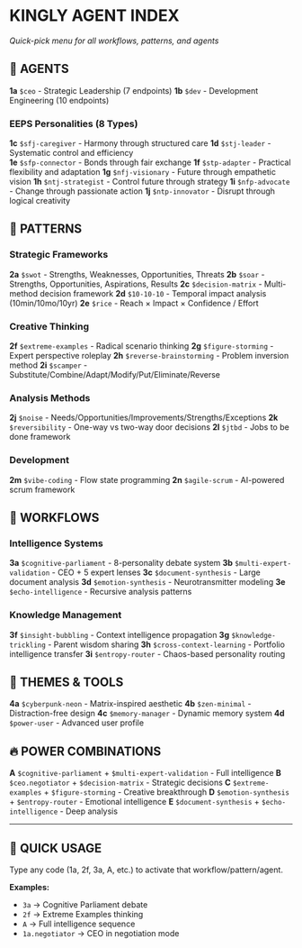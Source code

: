 # KINGLY AGENT INDEX
*Quick-pick menu for all workflows, patterns, and agents*

## 🤖 AGENTS
**1a** `$ceo` - Strategic Leadership (7 endpoints)
**1b** `$dev` - Development Engineering (10 endpoints)

### EEPS Personalities (8 Types)
**1c** `$sfj-caregiver` - Harmony through structured care
**1d** `$stj-leader` - Systematic control and efficiency  
**1e** `$sfp-connector` - Bonds through fair exchange
**1f** `$stp-adapter` - Practical flexibility and adaptation
**1g** `$nfj-visionary` - Future through empathetic vision
**1h** `$ntj-strategist` - Control future through strategy
**1i** `$nfp-advocate` - Change through passionate action
**1j** `$ntp-innovator` - Disrupt through logical creativity

## 🧠 PATTERNS  
### Strategic Frameworks
**2a** `$swot` - Strengths, Weaknesses, Opportunities, Threats
**2b** `$soar` - Strengths, Opportunities, Aspirations, Results
**2c** `$decision-matrix` - Multi-method decision framework
**2d** `$10-10-10` - Temporal impact analysis (10min/10mo/10yr)
**2e** `$rice` - Reach × Impact × Confidence / Effort

### Creative Thinking
**2f** `$extreme-examples` - Radical scenario thinking
**2g** `$figure-storming` - Expert perspective roleplay
**2h** `$reverse-brainstorming` - Problem inversion method
**2i** `$scamper` - Substitute/Combine/Adapt/Modify/Put/Eliminate/Reverse

### Analysis Methods  
**2j** `$noise` - Needs/Opportunities/Improvements/Strengths/Exceptions
**2k** `$reversibility` - One-way vs two-way door decisions
**2l** `$jtbd` - Jobs to be done framework

### Development
**2m** `$vibe-coding` - Flow state programming
**2n** `$agile-scrum` - AI-powered scrum framework

## 🔄 WORKFLOWS
### Intelligence Systems
**3a** `$cognitive-parliament` - 8-personality debate system
**3b** `$multi-expert-validation` - CEO + 5 expert lenses
**3c** `$document-synthesis` - Large document analysis
**3d** `$emotion-synthesis` - Neurotransmitter modeling
**3e** `$echo-intelligence` - Recursive analysis patterns

### Knowledge Management
**3f** `$insight-bubbling` - Context intelligence propagation
**3g** `$knowledge-trickling` - Parent wisdom sharing
**3h** `$cross-context-learning` - Portfolio intelligence transfer
**3i** `$entropy-router` - Chaos-based personality routing

## 🎨 THEMES & TOOLS
**4a** `$cyberpunk-neon` - Matrix-inspired aesthetic
**4b** `$zen-minimal` - Distraction-free design
**4c** `$memory-manager` - Dynamic memory system
**4d** `$power-user` - Advanced user profile

## 🔥 POWER COMBINATIONS
**A** `$cognitive-parliament` + `$multi-expert-validation` - Full intelligence
**B** `$ceo.negotiator` + `$decision-matrix` - Strategic decisions
**C** `$extreme-examples` + `$figure-storming` - Creative breakthrough
**D** `$emotion-synthesis` + `$entropy-router` - Emotional intelligence
**E** `$document-synthesis` + `$echo-intelligence` - Deep analysis

---

## 🎯 QUICK USAGE
Type any code (1a, 2f, 3a, A, etc.) to activate that workflow/pattern/agent.

**Examples:**
- `3a` → Cognitive Parliament debate
- `2f` → Extreme Examples thinking  
- `A` → Full intelligence sequence
- `1a.negotiator` → CEO in negotiation mode